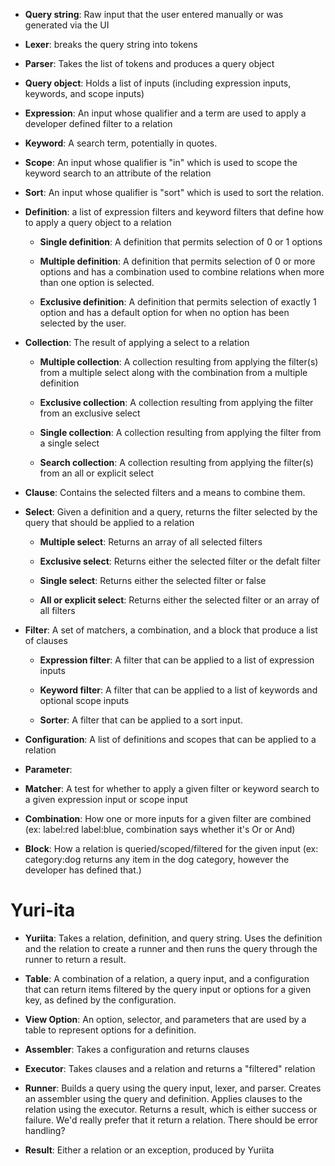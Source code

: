 - **Query string**:  Raw input that the user entered manually or was generated via the UI

- **Lexer**:  breaks the query string into tokens

- **Parser**:  Takes the list of tokens and produces a query object

- **Query object**:  Holds a list of inputs (including expression inputs, keywords, and scope inputs)

- **Expression**:  An input whose qualifier and a term are used to apply a developer defined filter to a relation

- **Keyword**:  A search term, potentially in quotes.

- **Scope**:  An input whose qualifier is "in" which is used to scope the keyword search to an attribute of the relation

- **Sort**: An input whose qualifier is "sort" which is used to sort the relation.

- **Definition**:  a list of expression filters and keyword filters that define how to apply a query object to a relation
    - **Single definition**: A definition that permits selection of 0 or 1 options

    - **Multiple definition**: A definition that permits selection of 0 or more options and has a combination used to combine relations when more than one option is selected.

    - **Exclusive definition**: A definition that permits selection of exactly 1 option and has a default option for when no option has been selected by the user.

- **Collection**: The result of applying a select to a relation
    - **Multiple collection**: A collection resulting from applying the filter(s) from a multiple select along with the combination from a multiple definition

    - **Exclusive collection**: A collection resulting from applying the filter from an exclusive select

    - **Single collection**: A collection resulting from applying the filter from a single select

    - **Search collection**: A collection resulting from applying the filter(s) from an all or explicit select

- **Clause**: Contains the selected filters and a means to combine them.

- **Select**: Given a definition and a query, returns the filter selected by the query that should be applied to a relation
    - **Multiple select**: Returns an array of all selected filters

    - **Exclusive select**: Returns either the selected filter or the defalt filter

    - **Single select**: Returns either the selected filter or false

    - **All or explicit select**: Returns either the selected filter or an array of all filters

- **Filter**:   A set of matchers, a combination, and a block that produce a list of clauses

    - **Expression filter**:  A filter that can be applied to a list of expression inputs

    - **Keyword filter**:  A filter that can be applied to a list of keywords and optional scope inputs

    - **Sorter**: A filter that can be applied to a sort input.

- **Configuration**: A list of definitions and scopes that can be applied to a relation

- **Parameter**:

- **Matcher**:  A test for whether to apply a given filter or keyword search to a given expression input or scope input

- **Combination**:  How one or more inputs for a given filter are combined (ex: label:red label:blue, combination says whether it's Or or And)

- **Block**:  How a relation is queried/scoped/filtered for the given input (ex: category:dog returns any item in the dog category, however the developer has defined that.)

# Yuri-ita
- **Yuriita**:  Takes a relation, definition, and query string.  Uses the definition and the relation to create a runner and then runs the query through the runner to return a result.

- **Table**: A combination of a relation, a query input, and a configuration that can return items filtered by the query input or options for a given key, as defined by the configuration.

- **View Option**: An option, selector, and parameters that are used by a table to represent options for a definition.

- **Assembler**:  Takes a configuration and returns clauses

- **Executor**:  Takes clauses and a relation and returns a "filtered" relation

- **Runner**:  Builds a query using the query input, lexer, and parser.  Creates an assembler using the query and definition. Applies clauses to the relation using the executor. Returns a result, which is either success or failure. We'd really prefer that it return a relation. There should be error handling?

- **Result**:  Either a relation or an exception, produced by Yuriita
